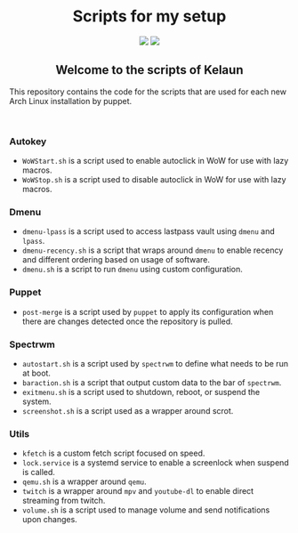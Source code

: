 <div align="center">
  <h1>Scripts for my setup</h1>
</div>

<div align="center">
  <img src="https://img.shields.io/maintenance/yes/2020?label=maintained&style=flat-square"> <img src="https://img.shields.io/badge/contribution-welcome-brightgreen&?style=flat-square">

  <h2>Welcome to the scripts of Kelaun</h2>
</div>

<div align="left">
  <p>
    This repository contains the code for the scripts that are used for each new Arch Linux installation by puppet.<br>
  </p>
	<br>
	<h3>Autokey</h3>
		<p>
			<ul>
				<li><code>WoWStart.sh</code> is a script used to enable autoclick in WoW for use with lazy macros.</li>
				<li><code>WoWStop.sh</code> is a script used to disable autoclick in WoW for use with lazy macros.</li>
			</ul>
		</p>
	<h3>Dmenu</h3>
		<p>
			<ul>
				<li><code>dmenu-lpass</code> is a script used to access lastpass vault using <code>dmenu</code> and <code>lpass</code>.</li>
				<li><code>dmenu-recency.sh</code> is a script that wraps around <code>dmenu</code> to enable recency and different ordering based on usage of software.</li>
				<li><code>dmenu.sh</code> is a script to run <code>dmenu</code> using custom configuration.</li>
			</ul>
		</p>
	<h3>Puppet</h3>
		<p>
			<ul>
				<li><code>post-merge</code> is a script used by <code>puppet</code> to apply its configuration when there are changes detected once the repository is pulled.</li>
			</ul>
		</p>
	<h3>Spectrwm</h3>
		<p>
			<ul>
				<li><code>autostart.sh</code> is a script used by <code>spectrwm</code> to define what needs to be run at boot.</li>
				<li><code>baraction.sh</code> is a script that output custom data to the bar of <code>spectrwm</code>.</li>
				<li><code>exitmenu.sh</code> is a script used to shutdown, reboot, or suspend the system.</li>
				<li><code>screenshot.sh</code> is a script used as a wrapper around scrot.</li>
			</ul>
		</p>
	<h3>Utils</h3>
		<p>
			<ul>
				<li><code>kfetch</code> is a custom fetch script focused on speed.</li>
				<li><code>lock.service</code> is a systemd service to enable a screenlock when suspend is called.</li>
				<li><code>qemu.sh</code> is a wrapper around <code>qemu</code>.</li>
				<li><code>twitch</code> is a wrapper around <code>mpv</code> and <code>youtube-dl</code> to enable direct streaming from twitch.</li>
				<li><code>volume.sh</code> is a script used to manage volume and send notifications upon changes.</li>
			</ul>
		</p>
</div>
